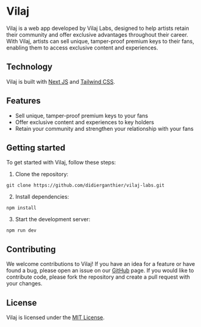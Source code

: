 # Vilaj

Vilaj is a web app developed by Vilaj Labs, designed to help artists retain their community and offer exclusive advantages throughout their career. With Vilaj, artists can sell unique, tamper-proof premium keys to their fans, enabling them to access exclusive content and experiences.

## Technology

Vilaj is built with [Next JS](https://nextjs.org/) and [Tailwind CSS](https://tailwindcss.com/).

## Features

- Sell unique, tamper-proof premium keys to your fans
- Offer exclusive content and experiences to key holders
- Retain your community and strengthen your relationship with your fans

## Getting started

To get started with Vilaj, follow these steps:

1. Clone the repository: 
```
git clone https://github.com/didierganthier/vilaj-labs.git
```
2. Install dependencies: 
```
npm install
```
3. Start the development server: 
```
npm run dev
```

## Contributing

We welcome contributions to Vilaj! If you have an idea for a feature or have found a bug, please open an issue on our [GitHub](https://github.com/didierganthier/vilaj-labs/issues) page. If you would like to contribute code, please fork the repository and create a pull request with your changes.

## License

Vilaj is licensed under the [MIT License](LICENSE).
